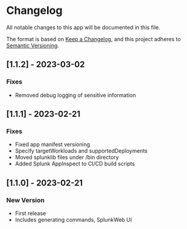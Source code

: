 # Changelog

All notable changes to this app will be documented in this file.

The format is based on [Keep a Changelog](https://keepachangelog.com/en/1.0.0/),
and this project adheres to [Semantic Versioning](https://semver.org/spec/v2.0.0.html).

## [1.1.2] - 2023-03-02
### Fixes
- Removed debug logging of sensitive information

## [1.1.1] - 2023-02-21
### Fixes
- Fixed app manifest versioning
- Specify targetWorkloads and supportedDeployments
- Moved splunklib files under /bin directory
- Added Splunk AppInspect to CI/CD build scripts


## [1.1.0] - 2023-02-21
### New Version
- First release
- Includes generating commands, SplunkWeb UI